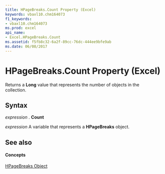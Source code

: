 ```yaml
---
title: HPageBreaks.Count Property (Excel)
keywords: vbaxl10.chm164073
f1_keywords:
- vbaxl10.chm164073
ms.prod: excel
api_name:
- Excel.HPageBreaks.Count
ms.assetid: f5fb8c32-6a2f-89cc-76dc-444ee9bfe9ab
ms.date: 06/08/2017
---
```



# HPageBreaks.Count Property (Excel)

Returns a  **Long** value that represents the number of objects in the collection.


## Syntax

 _expression_ . **Count**

 _expression_ A variable that represents a **HPageBreaks** object.


## See also


#### Concepts


[HPageBreaks Object](hpagebreaks-object-excel.md)

